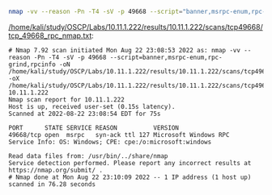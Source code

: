 ```bash
nmap -vv --reason -Pn -T4 -sV -p 49668 --script="banner,msrpc-enum,rpc-grind,rpcinfo" -oN "/home/kali/study/OSCP/Labs/10.11.1.222/results/10.11.1.222/scans/tcp49668/tcp_49668_rpc_nmap.txt" -oX "/home/kali/study/OSCP/Labs/10.11.1.222/results/10.11.1.222/scans/tcp49668/xml/tcp_49668_rpc_nmap.xml" 10.11.1.222
```

[/home/kali/study/OSCP/Labs/10.11.1.222/results/10.11.1.222/scans/tcp49668/tcp_49668_rpc_nmap.txt](file:///home/kali/study/OSCP/Labs/10.11.1.222/results/10.11.1.222/scans/tcp49668/tcp_49668_rpc_nmap.txt):

```
# Nmap 7.92 scan initiated Mon Aug 22 23:08:53 2022 as: nmap -vv --reason -Pn -T4 -sV -p 49668 --script=banner,msrpc-enum,rpc-grind,rpcinfo -oN /home/kali/study/OSCP/Labs/10.11.1.222/results/10.11.1.222/scans/tcp49668/tcp_49668_rpc_nmap.txt -oX /home/kali/study/OSCP/Labs/10.11.1.222/results/10.11.1.222/scans/tcp49668/xml/tcp_49668_rpc_nmap.xml 10.11.1.222
Nmap scan report for 10.11.1.222
Host is up, received user-set (0.15s latency).
Scanned at 2022-08-22 23:08:54 EDT for 75s

PORT      STATE SERVICE REASON          VERSION
49668/tcp open  msrpc   syn-ack ttl 127 Microsoft Windows RPC
Service Info: OS: Windows; CPE: cpe:/o:microsoft:windows

Read data files from: /usr/bin/../share/nmap
Service detection performed. Please report any incorrect results at https://nmap.org/submit/ .
# Nmap done at Mon Aug 22 23:10:09 2022 -- 1 IP address (1 host up) scanned in 76.28 seconds

```
